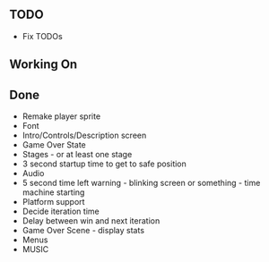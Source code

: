 ## TODO

* Fix TODOs

## Working On


## Done

* Remake player sprite
* Font
* Intro/Controls/Description screen
* Game Over State
* Stages - or at least one stage
* 3 second startup time to get to safe position
* Audio
* 5 second time left warning - blinking screen or something - time machine starting
* Platform support
* Decide iteration time
* Delay between win and next iteration
* Game Over Scene - display stats
* Menus
* MUSIC